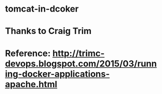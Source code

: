 # tomcat-in-dcoker

# Thanks to Craig Trim
# Reference: http://trimc-devops.blogspot.com/2015/03/running-docker-applications-apache.html
